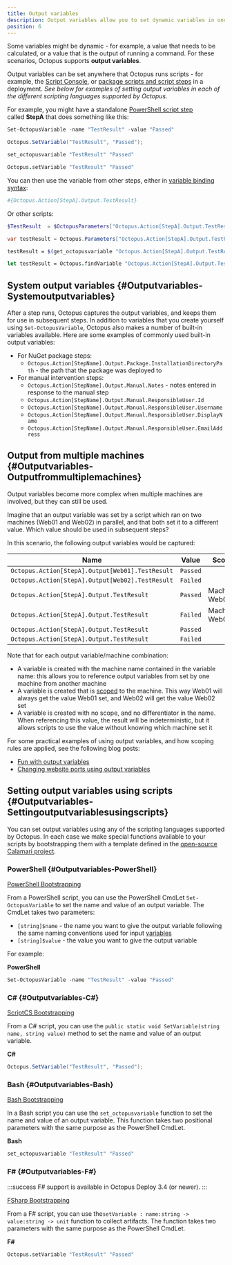 ```yaml
---
title: Output variables
description: Output variables allow you to set dynamic variables in one step that can be used in subsequent steps.
position: 6
---
```


Some variables might be dynamic - for example, a value that needs to be calculated, or a value that is the output of running a command. For these scenarios, Octopus supports **output variables**.

Output variables can be set anywhere that Octopus runs scripts - for example, the [Script Console](/docs/administration/script-console.md), or [package scripts and script steps](/docs/deploying-applications/custom-scripts/index.md) in a deployment. *See below for examples of setting output variables in each of the different scripting languages supported by Octopus.*

For example, you might have a standalone [PowerShell script step](/docs/deploying-applications/custom-scripts/index.md) called **StepA** that does something like this:

```powershell PowerShell
Set-OctopusVariable -name "TestResult" -value "Passed"
```

```c# C#
Octopus.SetVariable("TestResult", "Passed");
```

```bash Bash
set_octopusvariable "TestResult" "Passed"
```

```fsharp F#
Octopus.setVariable "TestResult" "Passed"
```

You can then use the variable from other steps, either in [variable binding syntax](/docsvariables/binding-syntax.md):

```powershell
#{Octopus.Action[StepA].Output.TestResult}
```

Or other scripts:

```powershell PowerShell
$TestResult  = $OctopusParameters["Octopus.Action[StepA].Output.TestResult"]
```

```c# C#
var testResult = Octopus.Parameters["Octopus.Action[StepA].Output.TestResult"]
```

```bash Bash
testResult = $(get_octopusvariable "Octopus.Action[StepA].Output.TestResult")
```

```fsharp F#
let testResult = Octopus.findVariable "Octopus.Action[StepA].Output.TestResult"
```

## System output variables {#Outputvariables-Systemoutputvariables}

After a step runs, Octopus captures the output variables, and keeps them for use in subsequent steps. In addition to variables that you create yourself using `Set-OctopusVariable`, Octopus also makes a number of built-in variables available. Here are some examples of commonly used built-in output variables:

- For NuGet package steps:
  - `Octopus.Action[StepName].Output.Package.InstallationDirectoryPath` - the path that the package was deployed to
- For manual intervention steps:
  - `Octopus.Action[StepName].Output.Manual.Notes` - notes entered in response to the manual step
  - `Octopus.Action[StepName].Output.Manual.ResponsibleUser.Id`
  - `Octopus.Action[StepName].Output.Manual.ResponsibleUser.Username`
  - `Octopus.Action[StepName].Output.Manual.ResponsibleUser.DisplayName`
  - `Octopus.Action[StepName].Output.Manual.ResponsibleUser.EmailAddress`

## Output from multiple machines {#Outputvariables-Outputfrommultiplemachines}

Output variables become more complex when multiple machines are involved, but they can still be used.

Imagine that an output variable was set by a script which ran on two machines (Web01 and Web02) in parallel, and that both set it to a different value. Which value should be used in subsequent steps?

In this scenario, the following output variables would be captured:

| Name                                     | Value    | Scope          |
| ---------------------------------------- | -------- | -------------- |
| `Octopus.Action[StepA].Output[Web01].TestResult` | `Passed` |                |
| `Octopus.Action[StepA].Output[Web02].TestResult` | `Failed` |                |
| `Octopus.Action[StepA].Output.TestResult` | `Passed` | Machine: Web01 |
| `Octopus.Action[StepA].Output.TestResult` | `Failed` | Machine: Web02 |
| `Octopus.Action[StepA].Output.TestResult` | `Passed` |                |
| `Octopus.Action[StepA].Output.TestResult` | `Failed` |                |

Note that for each output variable/machine combination:

- A variable is created with the machine name contained in the variable name: this allows you to reference output variables from set by one machine from another machine
- A variable is created that is [scoped](/docsvariables/scoping-variables.md) to the machine. This way Web01 will always get the value Web01 set, and Web02 will get the value Web02 set
- A variable is created with no scope, and no differentiator in the name. When referencing this value, the result will be indeterministic, but it allows scripts to use the value without knowing which machine set it

For some practical examples of using output variables, and how scoping rules are applied, see the following blog posts:

- [Fun with output variables](https://octopus.com/blog/fun-with-output-variables)
- [Changing website ports using output variables](http://octopus.com/blog/changing-website-port-on-each-deployment)

## Setting output variables using scripts {#Outputvariables-Settingoutputvariablesusingscripts}

You can set output variables using any of the scripting languages supported by Octopus. In each case we make special functions available to your scripts by bootstrapping them with a template defined in the [open-source Calamari project](https://github.com/OctopusDeploy/Calamari).

### PowerShell {#Outputvariables-PowerShell}

[PowerShell Bootstrapping](https://github.com/OctopusDeploy/Calamari/tree/master/source/Calamari/Integration/Scripting/WindowsPowerShell)

From a PowerShell script, you can use the PowerShell CmdLet `Set-OctopusVariable` to set the name and value of an output variable. The CmdLet takes two parameters:

- `[string]$name` - the name you want to give the output variable following the same naming conventions used for input [variables](/docsvariables/index.md)
- `[string]$value` - the value you want to give the output variable

For example:

**PowerShell**

```powershell
Set-OctopusVariable -name "TestResult" -value "Passed"
```

### C# {#Outputvariables-C#}

[ScriptCS Bootstrapping](https://github.com/OctopusDeploy/Calamari/tree/master/source/Calamari/Integration/Scripting/ScriptCS)

From a C# script, you can use the `public static void SetVariable(string name, string value)` method to set the name and value of an output variable.

**C#**

```c#
Octopus.SetVariable("TestResult", "Passed");
```

### Bash {#Outputvariables-Bash}

[Bash Bootstrapping](https://github.com/OctopusDeploy/Calamari/tree/master/source/Calamari/Integration/Scripting/Bash)

In a Bash script you can use the `set_octopusvariable` function to set the name and value of an output variable. This function takes two positional parameters with the same purpose as the PowerShell CmdLet.

**Bash**

```bash
set_octopusvariable "TestResult" "Passed"
```

### F# {#Outputvariables-F#}

:::success
F# support is available in Octopus Deploy 3.4 (or newer).
:::

[FSharp Bootstrapping](https://github.com/OctopusDeploy/Calamari/tree/enhancement-fsharpscripts/source/Calamari/Integration/Scripting/FSharp)

From a F# script, you can use the`setVariable : name:string -> value:string -> unit` function to collect artifacts. The function takes two parameters with the same purpose as the PowerShell CmdLet.

**F#**

```fsharp
Octopus.setVariable "TestResult" "Passed"
```

